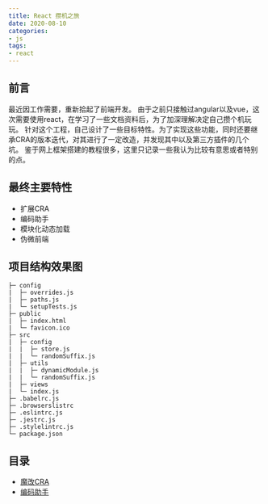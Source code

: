 ```yaml
---
title: React 攒机之旅
date: 2020-08-10
categories:
- js
tags:
- react
---
```


## 前言

最近因工作需要，重新拾起了前端开发。
由于之前只接触过angular以及vue，这次需要使用react，在学习了一些文档资料后，为了加深理解决定自己攒个机玩玩。
针对这个工程，自己设计了一些目标特性。为了实现这些功能，同时还要继承CRA的版本迭代，对其进行了一定改造，并发现其中以及第三方插件的几个坑。
鉴于网上框架搭建的教程很多，这里只记录一些我认为比较有意思或者特别的点。

## 最终主要特性

- 扩展CRA
- 编码助手
- 模块化动态加载
- 伪微前端

## 项目结构效果图

```
├─ config
|  ├─ overrides.js
|  ├─ paths.js
|  └─ setupTests.js
├─ public
|  ├─ index.html
|  └─ favicon.ico
├─ src
|  ├─ config
|  |  ├─ store.js
|  |  └─ randomSuffix.js
|  ├─ utils
|  |  ├─ dynamicModule.js
|  |  └─ randomSuffix.js
|  ├─ views
|  └─ index.js
├─ .babelrc.js
├─ .browserslistrc
├─ .eslintrc.js
├─ .jestrc.js
├─ .stylelintrc.js
└─ package.json
```

## 目录

- [魔改CRA](react-framework-cra-extend.html)
- [编码助手](react-framework-code-helper.html)



